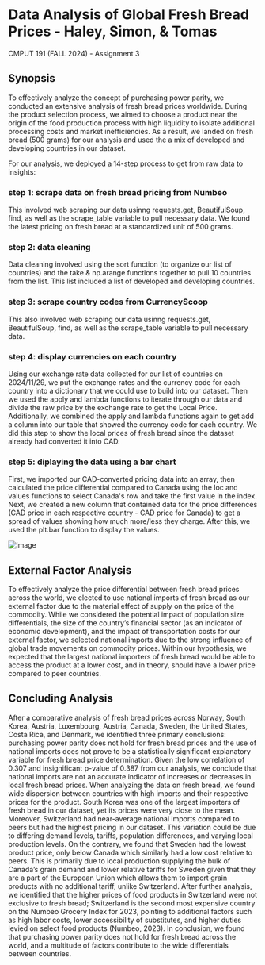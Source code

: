 # Data Analysis of Global Fresh Bread Prices - Haley, Simon, & Tomas
CMPUT 191 (FALL 2024) - Assignment 3

## Synopsis

To effectively analyze the concept of purchasing power parity, we conducted an extensive analysis of fresh bread prices worldwide. During the product selection process, we aimed to choose a product near the origin of the food production process with high liquidity to isolate additional processing costs and market inefficiencies. As a result, we landed on fresh bread (500 grams) for our analysis and used the a mix of developed and developing countries in our dataset.

For our analysis, we deployed a 14-step process to get from raw data to insights:

### step 1: scrape data on fresh bread pricing from Numbeo
This involved web scraping our data usinng requests.get, BeautifulSoup, find, as well as the scrape_table variable to pull necessary data. We found the latest pricing on fresh bread at a standardized unit of 500 grams.

### step 2: data cleaning
Data cleaning involved using the sort function (to organize our list of countries) and the take & np.arange functions together to pull 10 countries from the list. This list included a list of developed and developing countries. 

### step 3: scrape country codes from CurrencyScoop
This also involved web scraping our data usinng requests.get, BeautifulSoup, find, as well as the scrape_table variable to pull necessary data. 

### step 4: display currencies on each country
Using our exchange rate data collected for our list of countries on 2024/11/29, we put the exchange rates and the currency code for each country into a dictionary that we could use to build into our dataset. Then we used the apply and lambda functions to iterate through our data and divide the raw price by the exchange rate to get the Local Price. Additionally, we combined the apply and lambda functions again to get add a column into our table that showed the currency code for each country. We did this step to show the local prices of fresh bread since the dataset already had converted it into CAD.

### step 5: diplaying the data using a bar chart
First, we imported our CAD-converted pricing data into an array, then calculated the price differential compared to Canada using the loc and values functions to select Canada's row and take the first value in the index. Next, we  created a new column that contained data for the price differences (CAD price in each respective country - CAD price for Canada) to get a spread of values showing how much more/less they charge. After this, we used the plt.bar function to display the values. 

![image](https://github.com/user-attachments/assets/b4474c24-0baa-4457-9808-ac51f50268e3)

## External Factor Analysis

To effectively analyze the price differential between fresh bread prices across the world,
we elected to use national imports of fresh bread as our external factor due to the material effect of supply on the price of the commodity. While we considered the potential impact of population size differentials, the size of the country’s financial sector (as an indicator of economic development), and the impact of transportation costs for our external factor, we selected national imports due to the strong influence of global trade movements on commodity prices. Within our hypothesis, we expected that the largest national importers of fresh bread would be able to access the product at a lower cost, and in theory, should have a lower price compared to peer countries.

## Concluding Analysis

After a comparative analysis of fresh bread prices across Norway, South Korea, Austria,
Luxembourg, Austria, Canada, Sweden, the United States, Costa Rica, and Denmark, we identified three primary conclusions: purchasing power parity does not hold for fresh bread prices and the use of national imports does not prove to be a statistically significant explanatory variable for fresh bread price determination. Given the low correlation of 0.307 and insignificant p-value of 0.387 from our analysis, we conclude that national imports are not an accurate indicator of increases or decreases in local fresh bread prices. When analyzing the data on fresh bread, we found wide dispersion between countries with high imports and their respective prices for the product. South Korea was one of the largest importers of fresh bread in our dataset, yet its prices were very close to the mean. Moreover, Switzerland had near-average national imports compared to peers but had the highest pricing in our dataset. This variation could be due to differing demand levels, tariffs, population differences, and varying local production levels. On the contrary, we found that Sweden had the lowest product price, only below Canada which similarly had a low cost relative to peers. This is primarily due to local production supplying the bulk of Canada’s grain demand and lower relative tariffs for Sweden given that they are a part of the European Union which allows them to import grain products with no additional tariff, unlike Switzerland. After further analysis, we identified that the higher prices of food products in Switzerland were not exclusive to fresh bread; Switzerland is the second most expensive country on the Numbeo Grocery Index for 2023, pointing to additional factors such as high labor costs, lower accessibility of substitutes, and higher duties levied on select food products (Numbeo, 2023). In conclusion, we found that purchasing power parity does not hold for fresh bread across the world, and a multitude of factors contribute to the wide differentials between countries.

